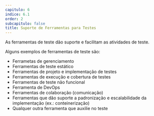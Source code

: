 ```yaml
---
capitulo: 6
indice: 6.1
order: 2
subcapitulo: false
title: Suporte de Ferramentas para Testes
---
```


<p> 
    As ferramentas de teste dão suporte e facilitam as atividades de teste.
</p>

Alguns exemplos de ferramentas de teste são:

<ul>
    <li>Ferrametas de gerenciamento</li>
    <li>Ferramentas de teste estático</li>
    <li>Ferramentas de projeto e implementação de testes</li>
    <li>Ferramentas de execução e cobertura de testes</li>
    <li>Ferramentas de teste não funcional</li>
    <li>Ferramenta de DevOps</li>
    <li>Ferramentas de colaboração (comunicação)</li>
    <li>Ferramentas que dão suporte a padronização e escalabilidade da implementação (ex.: conteinerização)</li>
    <li>Qualquer outra ferramenta que auxilie no teste</li>
</ul>
